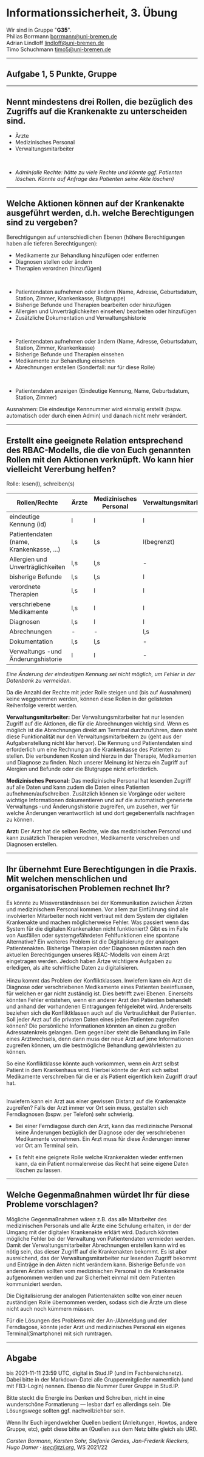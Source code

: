 Informationssicherheit, 3. Übung
================================
Wir sind in Gruppe "**G35**". <br />
Philias Borrmann borrmann@uni-bremen.de <br />
Adrian Lindloff lindloff@uni-bremen.de <br />
Timo Schuchmann timo5@uni-bremen.de <br />

* * * * *

Aufgabe 1, 5 Punkte, Gruppe
-----------------------------------

* * * * *
Nennt mindestens drei Rollen, die bezüglich des Zugriffs auf die
Krankenakte zu unterscheiden sind.
-------------



- Ärzte 
- Medizinisches Personal 
- Verwaltungsmitarbeiter <br />
<br />

 - _Admin(alle Rechte: hätte zu viele Rechte und könnte ggf. Patienten löschen. Könnte auf Anfrage des Patienten seine Akte löschen)_ 


* * * * *

Welche Aktionen können auf der Krankenakte ausgeführt werden,
d.h. welche Berechtigungen sind zu vergeben?
-----------


Berechtigungen auf unterschiedlichen Ebenen (höhere Berechtigungen haben alle tieferen Berechtigungen):

- Medikamente zur Behandlung hinzufügen oder entfernen
- Diagnosen stellen oder ändern 
- Therapien verordnen (hinzufügen) <br />
<br />

- Patientendaten aufnehmen oder ändern (Name, Adresse, Geburtsdatum, Station, Zimmer, Krankenkasse, Blutgruppe)
- Bisherige Befunde und Therapien bearbeiten oder hinzufügen
- Allergien und Unverträglichkeiten einsehen/ bearbeiten oder hinzufügen
- Zusätzliche Dokumentation und Verwaltungshistorie <br />
<br />

- Patientendaten aufnehmen oder ändern (Name, Adresse, Geburtsdatum, Station, Zimmer, Krankenkasse)
- Bisherige Befunde und Therapien einsehen
- Medikamente zur Behandlung einsehen
- Abrechnungen erstellen (Sonderfall: nur für diese Rolle) <br />
<br />

- Patientendaten anzeigen (Eindeutige Kennung, Name, Geburtsdatum, Station, Zimmer) <br />

Ausnahmen: Die eindeutige Kennnummer wird einmalig erstellt (bspw. automatisch oder durch einen Admin) und danach nicht mehr verändert.





* * * * *

Erstellt eine geeignete Relation entsprechend des RBAC-Modells,
die die von Euch genannten Rollen mit den Aktionen verknüpft. Wo
kann hier vielleicht Vererbung helfen?
-------------



Rolle: lesen(l), schreiben(s) 

| Rollen/Rechte                                 | Ärzte  | Medizinisches Personal | Verwaltungsmitarbeiter |
| --------                                      | ------ | ------                 |------                  |
|eindeutige Kennung (id)                        | l      | l                      | l                      |
|Patientendaten (name, Krankenkasse, ...)       | l,s    | l,s                    | l(begrenzt)            |
|Allergien und Unverträglichkeiten              | l,s    | l,s                    | -                      |
|bisherige Befunde                              | l,s    | l,s                    | l                      |
|verordnete Therapien                           | l,s    | l                      | l                      |
|verschriebene Medikamente                      | l,s    | l                      | l                      |
|Diagnosen                                      | l,s    | l                      | l                      |
|Abrechnungen                                   | -      | -                      | l,s                    |
|Dokumentation                                  | l,s    | l,s                    | -                      |
|Verwaltungs -und Änderungshistorie             | l      | l                      | -                      |


_Eine Änderung der eindeutigen Kennung sei nicht möglich, um Fehler in der Datenbank zu vermeiden._

Da die Anzahl der Rechte mit jeder Rolle steigen und (bis auf Ausnahmen) keine weggnommen werden, können diese Rollen in der gelisteten Reihenfolge vererbt werden.

**Verwaltungsmitarbeiter:** 
Der Verwaltungsmitarbeiter hat nur lesenden Zugriff auf die Aktionen, die für die Abrechnungen wichtig sind. Wenn es möglich ist die Abrechnungen direkt am Terminal durchzuführen, dann steht diese Funktionalität nur den Verwaltungsmitarbeitern zu (geht aus der Aufgabenstellung nicht klar hervor).
Die Kennung und Patientendaten sind erforderlich um eine Rechnung an die Krankenkasse des Patienten zu stellen. Die verbundenen Kosten sind hierzu in der Therapie, Medikamenten und Diagnose zu finden. Nach unserer Meinung ist hierzu ein Zugriff auf Alergien und Befunde oder die Blutgruppe nicht erforderlich.


**Medizinisches Personal:**
Das medizinische Personal hat lesenden Zugriff auf alle Daten und kann zudem die Daten eines Patienten aufnehmen/aufschreiben. Zusätzlich können sie Vorgänge oder weitere wichtige Informationen dokumentieren und auf die automatisch generierte Verwaltungs -und Änderungshistorie zugreifen, um zusehen, wer für welche Änderungen verantwortlich ist und dort gegebenenfalls nachfragen zu können.

**Arzt:**
Der Arzt hat die selben Rechte, wie das medizinischen Personal und kann zusätzlich Therapien verodnen, Medikamente verschreiben und Diagnosen erstellen. 





* * * * *

Ihr übernehmt Eure Berechtigungen in die Praxis. Mit welchen
menschlichen und organisatorischen Problemen rechnet Ihr?
-------------


Es könnte zu Missverständnissen bei der Kommunikation zwischen Ärzten und medizinischem Personal kommen. Vor allem zur Einführung sind alle involvierten Mitarbeiter noch nicht vertraut mit dem System der digitalen Krankenakte und machen möglicherweise Fehler. Was passiert wenn das System für die digitalen Krankenakten nicht funktioniert? Gibt es im Falle von Ausfällen oder systemgefährdeten Fehlfunktionen eine spontane Alternative? Ein weiteres Problem ist die Digitalisierung der analogen Patientenakten. Bisherige Therapien oder Diagnosen müssten nach den aktuellen Berechtigungen unseres RBAC-Modells von einem Arzt eingetragen werden. Jedoch haben Ärtze wichtigere Aufgaben zu erledigen, als alte schriftliche Daten zu digitalisieren. <br />
<br />
Hinzu kommt das Problem der Konfliktklassen. Inwiefern kann ein Arzt die Diagnose oder verschriebenen Medikamente eines Patienten beeinflussen,
für welchen er gar nicht zuständig ist. Dies betrifft zwei Ebenen. Einerseits könnten Fehler entstehen, wenn ein anderer Arzt den Patienten behandelt und anhand der vorhandenen Eintragungen fehlgeleitet wird. Andererseits beziehen sich die Konfliktklassen auch auf die Vertraulichkeit der Patienten. Soll jeder Arzt auf die privaten Daten eines jeden Patienten zugreifen können? Die persönliche Informationen könnten an einen zu großen Adressatenkreis gelangen. Dem gegenüber steht die Behandlung im Falle eines Arztwechsels, denn dann muss der neue Arzt auf jene Informationen zugreifen können, um die bestmögliche Behandlung gewährleisten zu können. 

So eine Konfliktklasse könnte auch vorkommen, wenn ein Arzt selbst Patient in dem Krankenhaus wird. Hierbei könnte der Arzt sich selbst Medikamente verschreiben für die er als Patient eigentlich kein Zugriff drauf hat.<br />
<br />

Inwiefern kann ein Arzt aus einer gewissen Distanz auf die Krankenakte zugreifen? Falls der Arzt immer vor Ort sein muss, gestalten sich Ferndiagnosen (bspw. per Telefon) sehr schwierig.

- Bei einer Ferndiagose durch den Arzt, kann das medizinische Personal keine Änderungen bezüglich der Diagnose oder der verschriebenen Medikamente vornehmen. Ein Arzt muss für diese Änderungen immer vor Ort am Terminal sein.

- Es fehlt eine geignete Rolle welche Krankenakten wieder entfernen kann, da ein Patient normalerweise das Recht hat seine eigene Daten löschen zu lassen.

* * * * *

Welche Gegenmaßnahmen würdet Ihr für diese Probleme vorschlagen?
-------------



Mögliche Gegenmaßnahmen wären z.B. das alle Mitarbeiter des medizinischen Personals und alle Ärzte eine Schulung erhalten, in der der Umgang mit der digitalen Krankenakte erklärt wird. Dadurch könnten mögliche Fehler bei der Verwaltung von Patientendaten vermieden werden. Damit der Verwaltungsmitarbeiter Abrechnungen erstellen kann wird es nötig sein, das dieser Zugriff auf die Krankenakten bekommt. Es ist aber ausreichend, das der Verwaltungsmitarbeiter nur lesenden Zugriff bekommt und Einträge in den Akten nicht verändern kann. Bisherige Befunde von anderen Ärzten sollten vom medizinischen Personal in die Krankenakte aufgenommen werden und zur Sicherheit einmal mit dem Patienten kommuniziert werden. 

Die Digitalisierung der analogen Patientenakten sollte von einer neuen zuständigen Rolle übernommen werden, sodass sich die Ärzte um diese nicht auch noch kümmern müssen.

Für die Lösungen des Problems mit der An-/Abmeldung und der Ferndiagose, könnte jeder Arzt und medizinisches Personal ein eigenes Terminal(Smartphone) mit sich rumtragen.

* * * * *

Abgabe
------

bis 2021-11-11 23:59 UTC, digital in Stud.IP (und im
Fachbereichsnetz). Dabei bitte in der Markdown-Datei alle
Gruppenmitglieder namentlich (und mit FB3-Login) nennen. Ebenso die
Nummer Eurer Gruppe in Stud.IP.

Bitte steckt die Energie ins Denken und Schreiben, nicht in eine
wunderschöne Formatierung — lesbar darf es allerdings sein. Die
Lösungswege sollten ggf. nachvollziehbar sein.

Wenn Ihr Euch irgendwelcher Quellen bedient (Anleitungen, Howtos,
andere Gruppe, etc), gebt diese bitte an (Quellen aus dem Netz bitte
gleich als URI).

*Carsten Bormann, Karsten Sohr, Stefanie Gerdes, Jan-Frederik
Rieckers, Hugo Damer ·
<isec@tzi.org>*, WS 2021/22
